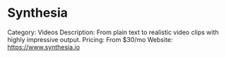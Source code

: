 # Synthesia

Category: Videos
Description: From plain text to realistic video clips with highly impressive output.
Pricing: From $30/mo
Website: https://www.synthesia.io